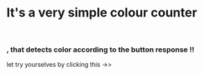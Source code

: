 <h1>It's a very simple colour counter </h1><br>
<h3>, that detects color according to the button response !!</h3>
let try yourselves by clicking this ->>  
